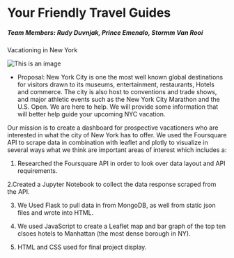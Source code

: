 # Your Friendly Travel Guides

##### Team Members: Rudy Duvnjak, Prince Emenalo, Stormm Van Rooi

Vacationing in New York

![This is an image](https://images.unsplash.com/photo-1570304816841-906a17d7b067?ixlib=rb-1.2.1&ixid=MnwxMjA3fDB8MHxzZWFyY2h8MXx8bmV3JTIweW9yayUyMHNreWxpbmV8ZW58MHx8MHx8&w=1000&q=80)

* Proposal:
New York City is one the most well known global destinations for visitors drawn to its museums, entertainment, restaurants, Hotels and commerce. The city is also host to conventions and trade shows, and major athletic events such as the New York City Marathon and the U.S. Open.
We are here to help. We will provide some information that will better help guide your upcoming NYC vacation.  

Our mission is to create a dashboard for prospective vacationers who are interested in what the city of New York has to offer. We used the Foursquare API to scrape data in combination with leaflet and plotly to visualize in several ways what we think are important areas of interest which includes a: 


1. Researched the Foursquare API in order to look over data layout and API requirements.

2.Created a Jupyter Notebook to collect the data response scraped from the API.

3. We Used Flask to pull data in from MongoDB, as well from static json files and wrote into HTML.

4. We used JavaScript to create a Leaflet map and bar graph of the top ten clsoes hotels to Manhattan (the most dense borough in NY).

5. HTML and CSS used for final project display.
   
 
